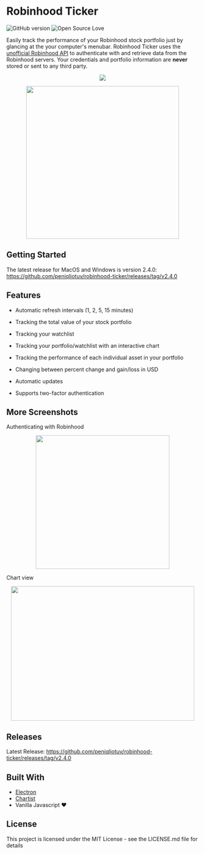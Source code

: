 # Robinhood Ticker

![GitHub version](https://d25lcipzij17d.cloudfront.net/badge.svg?id=gh&type=6&v=2.3.0&x2=0) ![Open Source Love](https://badges.frapsoft.com/os/mit/mit.svg?v=102)

Easily track the performance of your Robinhood stock portfolio just by glancing at the your computer's menubar. Robinhood Ticker uses the [unofficial Robinhood API](https://github.com/sanko/Robinhood) to authenticate with and retrieve data from the Robinhood servers. Your credentials and portfolio information are **never** stored or sent to any third party.

<p  align="center"><img  src="https://i.imgur.com/4WgZrXx.png"/></p>

<p  align="center"><img  src="https://puu.sh/A5pRr/7277cc2e73.png"  height="400px"/></p>

## Getting Started

The latest release for MacOS and Windows is version 2.4.0: https://github.com/peniqliotuv/robinhood-ticker/releases/tag/v2.4.0

## Features

- Automatic refresh intervals (1, 2, 5, 15 minutes)

- Tracking the total value of your stock portfolio

- Tracking your watchlist

- Tracking your portfolio/watchlist with an interactive chart

- Tracking the performance of each individual asset in your portfolio

- Changing between percent change and gain/loss in USD

- Automatic updates

- Supports two-factor authentication

## More Screenshots

Authenticating with Robinhood

<p align="center"><img  src="https://puu.sh/znHko/63dd942490.png"  height="350px"/></p>

Chart view

<p align="center"><img src="https://media.giphy.com/media/836KLcR5aQBaowYL6p/giphy.gif" width="480" height="352" /></p>

## Releases

Latest Release: https://github.com/peniqliotuv/robinhood-ticker/releases/tag/v2.4.0

## Built With

- [Electron](https://electronjs.org/)
- [Chartist](http://gionkunz.github.io/chartist-js/index.html)
- Vanilla Javascript ❤️

## License

This project is licensed under the MIT License - see the LICENSE.md file for details
